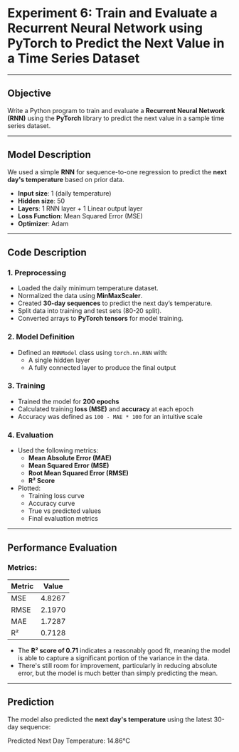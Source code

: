 # Experiment 6: Train and Evaluate a Recurrent Neural Network using PyTorch to Predict the Next Value in a Time Series Dataset

---

## Objective

Write a Python program to train and evaluate a **Recurrent Neural Network (RNN)** using the **PyTorch** library to predict the next value in a sample time series dataset.

---

## Model Description

We used a simple **RNN** for sequence-to-one regression to predict the **next day's temperature** based on prior data.

- **Input size**: 1 (daily temperature)
- **Hidden size**: 50
- **Layers**: 1 RNN layer + 1 Linear output layer
- **Loss Function**: Mean Squared Error (MSE)
- **Optimizer**: Adam

---

## Code Description

### 1. Preprocessing

- Loaded the daily minimum temperature dataset.
- Normalized the data using **MinMaxScaler**.
- Created **30-day sequences** to predict the next day’s temperature.
- Split data into training and test sets (80-20 split).
- Converted arrays to **PyTorch tensors** for model training.

### 2. Model Definition

- Defined an `RNNModel` class using `torch.nn.RNN` with:
  - A single hidden layer
  - A fully connected layer to produce the final output

### 3. Training

- Trained the model for **200 epochs**
- Calculated training **loss (MSE)** and **accuracy** at each epoch
- Accuracy was defined as `100 - MAE * 100` for an intuitive scale

### 4. Evaluation

- Used the following metrics:
  - **Mean Absolute Error (MAE)**
  - **Mean Squared Error (MSE)**
  - **Root Mean Squared Error (RMSE)**
  - **R² Score**
- Plotted:
  - Training loss curve
  - Accuracy curve
  - True vs predicted values
  - Final evaluation metrics

---

## Performance Evaluation

### Metrics:

| Metric | Value   |
|--------|---------|
| MSE    | 4.8267  |
| RMSE   | 2.1970  |
| MAE    | 1.7287  |
| R²     | 0.7128  |

- The **R² score of 0.71** indicates a reasonably good fit, meaning the model is able to capture a significant portion of the variance in the data.
- There's still room for improvement, particularly in reducing absolute error, but the model is much better than simply predicting the mean.

---

## Prediction

The model also predicted the **next day's temperature** using the latest 30-day sequence:

Predicted Next Day Temperature: 14.86°C

